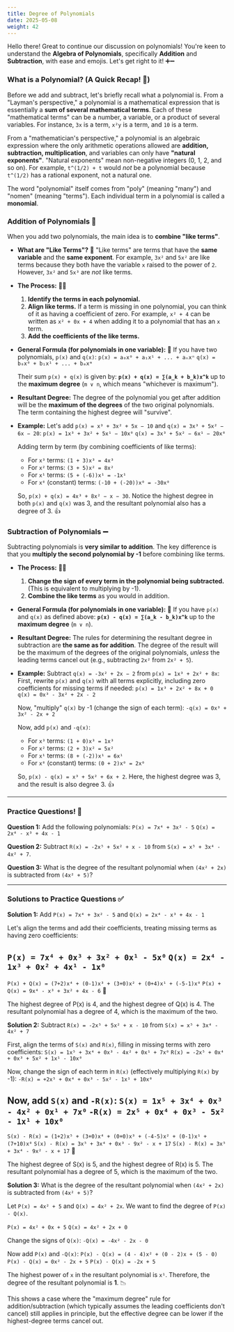 ```yaml
---
title: Degree of Polynomials
date: 2025-05-08
weight: 42
---
```


Hello there! Great to continue our discussion on polynomials! You're keen to understand the **Algebra of Polynomials**, specifically **Addition** and **Subtraction**, with ease and emojis. Let's get right to it! ➕➖

### What is a Polynomial? (A Quick Recap! 🔄)

Before we add and subtract, let's briefly recall what a polynomial is.
From a "Layman's perspective," a polynomial is a mathematical expression that is essentially a **sum of several mathematical terms**. Each of these "mathematical terms" can be a number, a variable, or a product of several variables. For instance, `3x` is a term, `x²y` is a term, and `10` is a term.

From a "mathematician's perspective," a polynomial is an algebraic expression where the only arithmetic operations allowed are **addition, subtraction, multiplication**, and variables can only have **"natural exponents"**. "Natural exponents" mean non-negative integers (0, 1, 2, and so on). For example, `t^(1/2) + t` would *not* be a polynomial because `t^(1/2)` has a rational exponent, not a natural one.

The word "polynomial" itself comes from "poly" (meaning "many") and "nomen" (meaning "terms"). Each individual term in a polynomial is called a **monomial**.

### Addition of Polynomials 🤝

When you add two polynomials, the main idea is to **combine "like terms"**.

*   **What are "Like Terms"?** 🤔
    "Like terms" are terms that have the **same variable** and the **same exponent**. For example, `3x²` and `5x²` are like terms because they both have the variable `x` raised to the power of `2`. However, `3x²` and `5x³` are *not* like terms.

*   **The Process:** 🧑‍💻
    1.  **Identify the terms in each polynomial.**
    2.  **Align like terms.** If a term is missing in one polynomial, you can think of it as having a coefficient of zero. For example, `x² + 4` can be written as `x² + 0x + 4` when adding it to a polynomial that has an `x` term.
    3.  **Add the coefficients of the like terms.**

*   **General Formula (for polynomials in one variable):** 📝
    If you have two polynomials, `p(x)` and `q(x)`:
    `p(x) = a₀x⁰ + a₁x¹ + ... + aₙxⁿ`
    `q(x) = b₀x⁰ + b₁x¹ + ... + bₘxᵐ`

    Their sum `p(x) + q(x)` is given by:
    **`p(x) + q(x) = ∑(a_k + b_k)x^k`** up to the **maximum degree** (`m ∨ n`, which means "whichever is maximum").

*   **Resultant Degree:** The degree of the polynomial you get after addition will be the **maximum of the degrees** of the two original polynomials. The term containing the highest degree will "survive".

*   **Example:** Let's add `p(x) = x³ + 3x² + 5x − 10` and `q(x) = 3x³ + 5x² − 6x − 20`:
    `p(x) = 1x³ + 3x² + 5x¹ − 10x⁰`
    `q(x) = 3x³ + 5x² − 6x¹ − 20x⁰`

    Adding term by term (by combining coefficients of like terms):
    *   For `x³` terms: `(1 + 3)x³ = 4x³`
    *   For `x²` terms: `(3 + 5)x² = 8x²`
    *   For `x¹` terms: `(5 + (-6))x¹ = -1x¹`
    *   For `x⁰` (constant) terms: `(-10 + (-20))x⁰ = -30x⁰`

    So, `p(x) + q(x) = 4x³ + 8x² − x − 30`.
    Notice the highest degree in both `p(x)` and `q(x)` was 3, and the resultant polynomial also has a degree of 3. 👍

### Subtraction of Polynomials ➖

Subtracting polynomials is **very similar to addition**. The key difference is that you **multiply the second polynomial by -1** before combining like terms.

*   **The Process:** 🧑‍💻
    1.  **Change the sign of every term in the polynomial being subtracted.** (This is equivalent to multiplying by -1).
    2.  **Combine the like terms** as you would in addition.

*   **General Formula (for polynomials in one variable):** 📝
    If you have `p(x)` and `q(x)` as defined above:
    **`p(x) - q(x) = ∑(a_k - b_k)x^k`** up to the **maximum degree** (`m ∨ n`).

*   **Resultant Degree:** The rules for determining the resultant degree in subtraction are **the same as for addition**. The degree of the result will be the maximum of the degrees of the original polynomials, *unless* the leading terms cancel out (e.g., subtracting `2x²` from `2x² + 5`).

*   **Example:** Subtract `q(x) = -3x² + 2x − 2` from `p(x) = 1x³ + 2x² + 8x`:
    First, rewrite `p(x)` and `q(x)` with all terms explicitly, including zero coefficients for missing terms if needed:
    `p(x) = 1x³ + 2x² + 8x + 0`
    `q(x) = 0x³ - 3x² + 2x - 2`

    Now, "multiply" `q(x)` by -1 (change the sign of each term):
    `-q(x) = 0x³ + 3x² - 2x + 2`

    Now, add `p(x)` and `-q(x)`:
    *   For `x³` terms: `(1 + 0)x³ = 1x³`
    *   For `x²` terms: `(2 + 3)x² = 5x²`
    *   For `x¹` terms: `(8 + (-2))x¹ = 6x¹`
    *   For `x⁰` (constant) terms: `(0 + 2)x⁰ = 2x⁰`

    So, `p(x) - q(x) = x³ + 5x² + 6x + 2`.
    Here, the highest degree was 3, and the result is also degree 3. 👍

---

### Practice Questions! 📝

**Question 1:** Add the following polynomials:
`P(x) = 7x⁴ + 3x² - 5`
`Q(x) = 2x⁴ - x³ + 4x - 1`

**Question 2:** Subtract `R(x) = -2x⁵ + 5x² + x - 10` from `S(x) = x⁵ + 3x⁴ - 4x² + 7`.

**Question 3:** What is the degree of the resultant polynomial when `(4x² + 2x)` is subtracted from `(4x² + 5)`?

---

### Solutions to Practice Questions ✅

**Solution 1:** Add `P(x) = 7x⁴ + 3x² - 5` and `Q(x) = 2x⁴ - x³ + 4x - 1`

Let's align the terms and add their coefficients, treating missing terms as having zero coefficients:

`P(x) = 7x⁴ + 0x³ + 3x² + 0x¹ - 5x⁰`
`Q(x) = 2x⁴ - 1x³ + 0x² + 4x¹ - 1x⁰`
------------------------------------------
`P(x) + Q(x) = (7+2)x⁴ + (0-1)x³ + (3+0)x² + (0+4)x¹ + (-5-1)x⁰`
`P(x) + Q(x) = 9x⁴ - x³ + 3x² + 4x - 6` 🎉

The highest degree of P(x) is 4, and the highest degree of Q(x) is 4. The resultant polynomial has a degree of 4, which is the maximum of the two.

**Solution 2:** Subtract `R(x) = -2x⁵ + 5x² + x - 10` from `S(x) = x⁵ + 3x⁴ - 4x² + 7`

First, align the terms of `S(x)` and `R(x)`, filling in missing terms with zero coefficients:
`S(x) = 1x⁵ + 3x⁴ + 0x³ - 4x² + 0x¹ + 7x⁰`
`R(x) = -2x⁵ + 0x⁴ + 0x³ + 5x² + 1x¹ - 10x⁰`

Now, change the sign of each term in `R(x)` (effectively multiplying `R(x)` by -1):
`-R(x) = +2x⁵ + 0x⁴ + 0x³ - 5x² - 1x¹ + 10x⁰`

Now, add `S(x)` and `-R(x)`:
`S(x) = 1x⁵ + 3x⁴ + 0x³ - 4x² + 0x¹ + 7x⁰`
`-R(x) = 2x⁵ + 0x⁴ + 0x³ - 5x² - 1x¹ + 10x⁰`
------------------------------------------
`S(x) - R(x) = (1+2)x⁵ + (3+0)x⁴ + (0+0)x³ + (-4-5)x² + (0-1)x¹ + (7+10)x⁰`
`S(x) - R(x) = 3x⁵ + 3x⁴ + 0x³ - 9x² - x + 17`
`S(x) - R(x) = 3x⁵ + 3x⁴ - 9x² - x + 17` 🥳

The highest degree of S(x) is 5, and the highest degree of R(x) is 5. The resultant polynomial has a degree of 5, which is the maximum of the two.

**Solution 3:** What is the degree of the resultant polynomial when `(4x² + 2x)` is subtracted from `(4x² + 5)`?

Let `P(x) = 4x² + 5` and `Q(x) = 4x² + 2x`. We want to find the degree of `P(x) - Q(x)`.

`P(x) = 4x² + 0x + 5`
`Q(x) = 4x² + 2x + 0`

Change the signs of `Q(x)`:
`-Q(x) = -4x² - 2x - 0`

Now add `P(x)` and `-Q(x)`:
`P(x) - Q(x) = (4 - 4)x² + (0 - 2)x + (5 - 0)`
`P(x) - Q(x) = 0x² - 2x + 5`
`P(x) - Q(x) = -2x + 5`

The highest power of `x` in the resultant polynomial is `x¹`.
Therefore, the degree of the resultant polynomial is **1**. 📉

This shows a case where the "maximum degree" rule for addition/subtraction (which typically assumes the leading coefficients don't cancel) still applies in principle, but the effective degree can be lower if the highest-degree terms cancel out.
